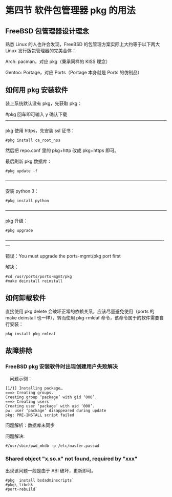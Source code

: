 # 第四节 软件包管理器 pkg 的用法

## FreeBSD 包管理器设计理念 <a href="freebsd-bao-guan-li-qi-she-ji-li-nian" id="freebsd-bao-guan-li-qi-she-ji-li-nian"></a>

熟悉 Linux 的人也许会发现，FreeBSD 的包管理方案实际上大约等于以下两大 Linux 发行版包管理器的完美合体：

Arch: pacman，对应 pkg（秉承同样的 KISS 理念）

Gentoo: Portage，对应 Ports（Portage 本身就是 Ports 的仿制品）

## 如何用 pkg 安装软件

装上系统默认没有 pkg，先获取 pkg：

#pkg 回车即可输入 y 确认下载
————————————————————————————————————

pkg 使用 https，先安装 ssl 证书：

`#pkg install ca_root_nss`

然后把 repo.conf 里的 pkg+http 改成 pkg+https 即可。

最后刷新 pkg 数据库：

`#pkg update -f`

————————————————————————————————————

安装 python 3：

`#pkg install python`

————————————————————————————————————

pkg 升级：

`#pkg upgrade`

———————————————————————————————————-—

错误：You must upgrade the ports-mgmt/pkg port first

解决：

```
#cd /usr/ports/ports-mgmt/pkg
#make deinstall reinstall
```

## 如何卸载软件

直接使用 pkg delete 会破坏正常的依赖关系，应该尽量避免使用（ports 的 make deinstall 也一样），转而使用 pkg-rmleaf 命令，该命令属于的软件需要自行安装：

`pkg install pkg-rmleaf`

## 故障排除

### FreeBSD pkg 安装软件时出现创建用户失败解决

　问题示例：

```
[1/1] Installing package…
===> Creating groups.
Creating group ‘package’ with gid ‘000’.
===> Creating users
Creating user ‘package’ with uid ‘000’.
pw: user ‘package’ disappeared during update
pkg: PRE-INSTALL script failed
```

问题解析：数据库未同步 　　

问题解决:

```
#/usr/sbin/pwd_mkdb -p /etc/master.passwd
```

### Shared object "x.so.x" not found, required by "xxx"

出现该问题一般是由于 ABI 破坏，更新即可。

```
#pkg  install bsdadminscripts`
#pkg\_libchk
#port-rebuild`
```


